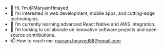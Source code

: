 - 👋 Hi, I’m @MaryamHmayed
- 👀 I’m interested in web development, mobile apps, and cutting-edge technologies.
- 🌱 I’m currently learning advanced React Native and AWS integration.
- 💞️ I’m looking to collaborate on innovative software projects and open-source contributions.
- 📫 How to reach me: mariam.hmayed88@gmail.com


<!---
MaryamHmayed/MaryamHmayed is a ✨ special ✨ repository because its `README.md` (this file) appears on your GitHub profile.
You can click the Preview link to take a look at your changes.
--->
